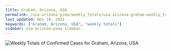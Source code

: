 ```yaml
---
title: Graham, Arizona, USA
permalink: /usa-arizona-pima/weekly_totals/usa-arizona-graham-weekly_totals.html
last_updated: Nov 18, 2021
keywords: ["Graham, Arizona, USA", "weekly totals"]
sidebar: usa-arizona-pima_sidebar
---
```


![Weekly Totals of Confirmed Cases for Graham, Arizona, USA](/covid_tracker/images/graphs/usa-arizona-graham-weekly_totals_graph.png)
